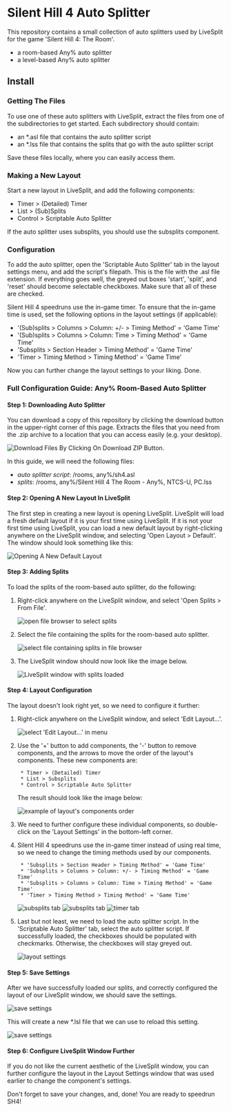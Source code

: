 # Silent Hill 4 Auto Splitter

This repository contains a small collection of auto splitters used by LiveSplit
for the game 'Silent Hill 4: The Room'.

* a room-based Any% auto splitter
* a level-based Any% auto splitter


## Install

### Getting The Files

To use one of these auto splitters with LiveSplit, extract the files from one
of the subdirectories to get started. Each subdirectory should contain:

* an *.asl file that contains the auto splitter script
* an *.lss file that contains the splits that go with the auto splitter script

Save these files locally, where you can easily access them.

### Making a New Layout

Start a new layout in LiveSplit, and add the following components:

* Timer > (Detailed) Timer
* List > (Sub)Splits
* Control > Scriptable Auto Splitter

If the auto splitter uses subsplits, you should use the subsplits component.

### Configuration

To add the auto splitter, open the 'Scriptable Auto Splitter' tab in the layout
settings menu, and add the script's filepath. This is the file with the .asl
file extension. If everything goes well, the greyed out boxes 'start', 'split',
and 'reset' should become selectable checkboxes. Make sure that all of these
are checked.

Silent Hill 4 speedruns use the in-game timer. To ensure that the in-game time
is used, set the following options in the layout settings (if applicable):

* '(Sub)splits > Columns > Column: +/- > Timing Method' = 'Game Time'
* '(Sub)splits > Columns > Column: Time > Timing Method' = 'Game Time'
* 'Subsplits > Section Header > Timing Method' = 'Game Time'
* 'Timer > Timing Method > Timing Method' = 'Game Time'

Now you can further change the layout settings to your liking. Done.

### Full Configuration Guide: Any% Room-Based Auto Splitter

#### Step 1: Downloading Auto Splitter

You can download a copy of this repository by clicking the download button in
the upper-right corner of this page. Extracts the files that you need from the 
.zip archive to a location that you can access easily (e.g. your desktop).

![Download Files By Clicking On Download ZIP Button.](assets/download_files.jpg)

In this guide, we will need the following files:

* *auto splitter script*: <location>/rooms, any%/sh4.asl
* *splits*: <location>/rooms, any%/Silent Hill 4 The Room - Any%, NTCS-U, PC.lss

#### Step 2: Opening A New Layout In LiveSplit

The first step in creating a new layout is opening LiveSplit. LiveSplit will
load a fresh default layout if it is your first time using LiveSplit. If it is
not your first time using LiveSplit, you can load a new default layout by
right-clicking anywhere on the LiveSplit window, and selecting 'Open Layout > 
Default'. The window should look something like this:

![Opening A New Default Layout](assets/install_rooms_step0.jpg)


#### Step 3: Adding Splits

To load the splits of the room-based auto splitter, do the following:

1. Right-click anywhere on the LiveSplit window, and select 'Open Splits > From
   File'.

   ![open file browser to select splits](assets/install_rooms_step1a.jpg)

2. Select the file containing the splits for the room-based auto splitter.

   ![select file containing splits in file browser](assets/install_rooms_step1b.jpg)

3. The LiveSplit window should now look like the image below.

   ![LiveSplit window with splits loaded](assets/install_rooms_step1c.jpg)

#### Step 4: Layout Configuration

The layout doesn't look right yet, so we need to configure it further:

1. Right-click anywhere on the LiveSplit window, and select 'Edit Layout...'.

   ![select 'Edit Layout...' in menu](assets/install_rooms_step2a.jpg)

2. Use the '+' button to add components, the '-' button to remove components,
   and the arrows to move the order of the layout's components. These new
   components are:
   
        * Timer > (Detailed) Timer
        * List > Subsplits
        * Control > Scriptable Auto Splitter
   
   The result should look like the image below:
   
   ![example of layout's components order](assets/install_rooms_step1a.jpg)

3. We need to further configure these individual components, so double-click on
   the 'Layout Settings' in the bottom-left corner.
   
4. Silent Hill 4 speedruns use the in-game timer instead of using real time, so
   we need to change the timing methods used by our components.

        * 'Subsplits > Section Header > Timing Method' = 'Game Time'
        * 'Subsplits > Columns > Column: +/- > Timing Method' = 'Game Time'
        * 'Subsplits > Columns > Column: Time > Timing Method' = 'Game Time'
        * 'Timer > Timing Method > Timing Method' = 'Game Time'

    ![subsplits tab](assets/install_rooms_step2d.jpg)
    ![subsplits tab](assets/install_rooms_step2e.jpg)
    ![timer tab](assets/install_rooms_step2f.jpg)

4. Last but not least, we need to load the auto splitter script. In the
   'Scriptable Auto Splitter' tab, select the auto splitter script. If
   successfully loaded, the checkboxes should be populated with checkmarks.
   Otherwise, the checkboxes will stay greyed out.
   
   ![layout settings](assets/install_rooms_step2h.jpg)


#### Step 5: Save Settings

After we have successfully loaded our splits, and correctly configured the
layout of our LiveSplit window, we should save the settings.

![save settings](assets/install_rooms_step3a.jpg)

This will create a new *.lsl file that we can use to reload this setting.

![save settings](assets/install_rooms_step3b.jpg)


#### Step 6: Configure LiveSplit Window Further

If you do not like the current aesthetic of the LiveSplit window, you can
further configure the layout in the Layout Settings window that was used
earlier to change the component's settings.

Don't forget to save your changes, and, done! You are ready to speedrun SH4!
